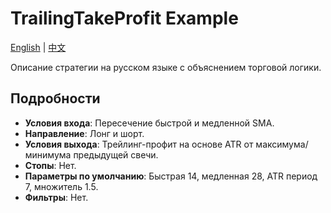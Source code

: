 # TrailingTakeProfit Example
[English](README.md) | [中文](README_cn.md)

Описание стратегии на русском языке с объяснением торговой логики.

## Подробности
- **Условия входа**: Пересечение быстрой и медленной SMA.
- **Направление**: Лонг и шорт.
- **Условия выхода**: Трейлинг-профит на основе ATR от максимума/минимума предыдущей свечи.
- **Стопы**: Нет.
- **Параметры по умолчанию**: Быстрая 14, медленная 28, ATR период 7, множитель 1.5.
- **Фильтры**: Нет.
